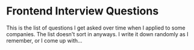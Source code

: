 # Frontend Interview Questions

This is the list of questions I get asked over time when I applied to some companies. The list doesn't sort in anyways. I write it down randomly as I remember, or I come up with...
